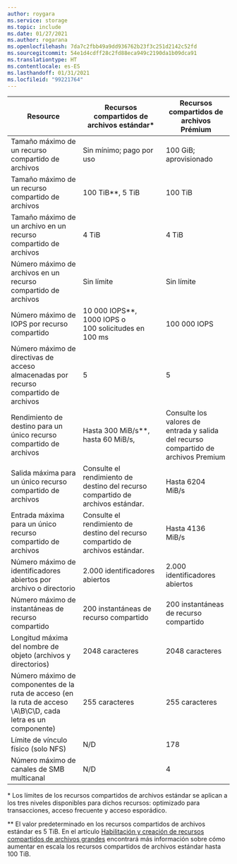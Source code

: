 ```yaml
---
author: roygara
ms.service: storage
ms.topic: include
ms.date: 01/27/2021
ms.author: rogarana
ms.openlocfilehash: 7da7c2fbb49a9dd936762b23f3c251d2142c52fd
ms.sourcegitcommit: 54e1d4cdff28c2fd88eca949c2190da1b09dca91
ms.translationtype: HT
ms.contentlocale: es-ES
ms.lasthandoff: 01/31/2021
ms.locfileid: "99221764"
---
```

| Resource | Recursos compartidos de archivos estándar\* | Recursos compartidos de archivos Prémium |
|----------|---------------|------------------------------------------|
| Tamaño máximo de un recurso compartido de archivos | Sin mínimo; pago por uso | 100 GiB; aprovisionado |
| Tamaño máximo de un recurso compartido de archivos | 100 TiB\*\*, 5 TiB | 100 TiB |
| Tamaño máximo de un archivo en un recurso compartido de archivos | 4 TiB | 4 TiB |
| Número máximo de archivos en un recurso compartido de archivos | Sin límite | Sin límite |
| Número máximo de IOPS por recurso compartido | 10 000 IOPS\*\*, 1000 IOPS o 100 solicitudes en 100 ms | 100 000 IOPS |
| Número máximo de directivas de acceso almacenadas por recurso compartido de archivos | 5 | 5 |
| Rendimiento de destino para un único recurso compartido de archivos | Hasta 300 MiB/s\*\*, hasta 60 MiB/s,  | Consulte los valores de entrada y salida del recurso compartido de archivos Premium|
| Salida máxima para un único recurso compartido de archivos | Consulte el rendimiento de destino del recurso compartido de archivos estándar. | Hasta 6204 MiB/s |
| Entrada máxima para un único recurso compartido de archivos | Consulte el rendimiento de destino del recurso compartido de archivos estándar. | Hasta 4136 MiB/s |
| Número máximo de identificadores abiertos por archivo o directorio | 2\.000 identificadores abiertos | 2\.000 identificadores abiertos |
| Número máximo de instantáneas de recurso compartido | 200 instantáneas de recurso compartido | 200 instantáneas de recurso compartido |
| Longitud máxima del nombre de objeto (archivos y directorios) | 2048 caracteres | 2048 caracteres |
| Número máximo de componentes de la ruta de acceso (en la ruta de acceso \A\B\C\D, cada letra es un componente) | 255 caracteres | 255 caracteres |
| Límite de vínculo físico (solo NFS) | N/D | 178 |
| Número máximo de canales de SMB multicanal | N/D | 4 |

\* Los límites de los recursos compartidos de archivos estándar se aplican a los tres niveles disponibles para dichos recursos: optimizado para transacciones, acceso frecuente y acceso esporádico.

\*\* El valor predeterminado en los recursos compartidos de archivos estándar es 5 TiB. En el artículo [Habilitación y creación de recursos compartidos de archivos grandes](../articles/storage/files/storage-files-how-to-create-large-file-share.md) encontrará más información sobre cómo aumentar en escala los recursos compartidos de archivos estándar hasta 100 TiB.
